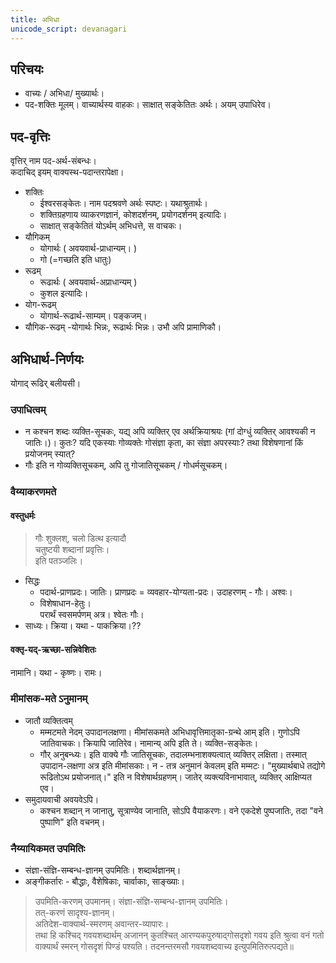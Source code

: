 ```yaml
---
title: अभिधा
unicode_script: devanagari
---
```


## परिचयः
- वाच्यः / अभिधा/ मुख्यार्थः।
- पद-शक्तिः मूलम्। वाच्यार्थस्य वाहकः। साक्षात् सङ्केतितः अर्थः। अयम् उपाधिरेव।


## पद-वृत्तिः

वृत्तिर् नाम पद-अर्थ-संबन्धः।  
कदाचिद् इयम् वाक्यस्थ-पदान्तरापेक्षा।

- शक्तिः
  - ईश्वरसङ्केतः। नाम पदश्रवणे अर्थः स्पष्टः। यथाश्रुतार्थः। 
  - शक्तिग्रहणाय व्याकरणज्ञानं, कोशदर्शनम्, प्रयोगदर्शनम् इत्यादिः।
  - साक्षात् सङ्केतितं योऽर्थम् अभिधत्ते, स वाचकः।
- यौगिकम् 
  - योगार्थः ( अवयवार्थ-प्राधान्यम्। )
  - गो (=गच्छति इति धातुः)
- रूढम् 
  - रूढार्थः ( अवयवार्थ-अप्राधान्यम् )
  - कुशल इत्यादिः।
- योग-रूढम्
  - योगार्थ-रूढार्थ-साम्यम्। पङ्कजम्।
- यौगिक-रूढम्
    -योगार्थः‌ भिन्नः‌, रूढार्थः भिन्नः। उभौ अपि प्रामाणिकौ।


## अभिधार्थ-निर्णयः
योगाद् रूढिर् बलीयसी। 


### उपाधित्वम्
- न कश्चन शब्दः व्यक्ति-सूचकः, यद्य् अपि व्यक्तिर् एव अर्थक्रियाश्रयः (गां दोग्धुं व्यक्तिर् आवश्यकी न जातिः।)। कुतः? यदि एकस्याः गोव्यक्तेः गोसंज्ञा कृता, का संज्ञा अपरस्याः? तथा विशेषणानां किं प्रयोजनम् स्यात्?
- गौः इति न गोव्यक्तिसूचकम्, अपि तु गोजातिसूचकम् / गोधर्मसूचकम्।

### वैय्याकरणमते 
#### वस्तुधर्मः
> गौः शुक्लश्, चलो डित्थ इत्यादौ  
चतुष्टयी शब्दानां प्रवृत्तिः।  
इति पतञ्जलिः।

- सिद्धः
  - पदार्थ-प्राणप्रदः। जातिः।  प्राणप्रदः = व्यवहार-योग्यता-प्रदः। उदाहरणम् - गौः। अश्वः।
  - विशेषाधान-हेतुः।  
    परार्थं स्वसमर्पणम् अत्र। श्वेतः गौः।
- साध्यः। क्रिया। यथा - पाकक्रिया।??

#### वक्तृ-यद्-ऋच्छा-सन्निवेशितः
नामानि। यथा - कृष्णः। रामः।

### मीमांसक-मते ऽनुमानम्
- जातौ व्यक्तित्वम्
  - मम्मटमते नेदम् उपादानलक्षणा। मीमांसकमते अभिधावृत्तिमातृका-ग्रन्थे आम् इति। गुणोऽपि जातिवाचकः। क्रियापि जातिरेव। नामान्य् अपि इति ते। व्यक्ति-सङ्केतः। 
  - गौर् अनुबन्ध्यः। इति वाक्ये गौः जातिसूचकः, तदालम्भनाशक्यत्वात् व्यक्तिर् लक्षिता। तस्मात् उपादान-लक्षणा अत्र इति मीमांसकाः। न - तत्र अनुमानं केवलम् इति मम्मटः। "मुख्यार्थबाधे तद्योगे रूढितोऽथ प्रयोजनात्।" इति न विशेषार्थग्रहणम्। जातेर् व्यक्त्यविनाभावात्, व्यक्तिर् आक्षिप्यत एव।
- समुदायवाची अवयवेऽपि।
  - कश्चन शब्दान् न जानातु, सूत्राण्येव जानाति, सोऽपि वैयाकरणः। वने एकदेशे पुष्पजातिः, तदा "वने पुष्पाणि" इति वचनम्।

### नैय्यायिकमत उपमितिः
- संज्ञा-संज्ञि-सम्बन्ध-ज्ञानम् उपमितिः। शब्दार्थज्ञानम्।
- अङ्गीकर्तारः - बौद्धाः, वैशेषिकाः, चार्वाकाः, साङ्ख्याः।


> उपमिति-करणम् उपमानम्।  संज्ञा-संज्ञि-सम्बन्ध-ज्ञानम् उपमितिः।  
तत्-करणं सादृश्य-ज्ञानम्।  
अतिदेश-वाक्यार्थ-स्मरणम् अवान्तर-व्यापारः।  
> तथा हि कश्चिद् गवयशब्दार्थम् अजानन् कुतश्चित् आरण्यकपुरुषाद्गोसदृशो गवय इति श्रुत्वा वनं गतो वाक्यार्थं स्मरन् गोसदृशं पिण्डं पश्यति। तदनन्तरमसौ गवयशब्दवाच्य इत्युपमितिरुत्पद्यते॥

